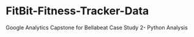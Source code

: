 # FitBit-Fitness-Tracker-Data
Google Analytics Capstone for Bellabeat Case Study 2- Python Analysis
